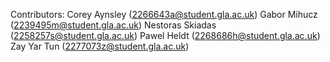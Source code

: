 Contributors:
Corey Aynsley (2266643a@student.gla.ac.uk)
Gabor Mihucz (2239495m@student.gla.ac.uk)
Nestoras Skiadas (2258257s@student.gla.ac.uk)
Pawel Heldt (2268686h@student.gla.ac.uk)
Zay Yar Tun (2277073z@student.gla.ac.uk)

